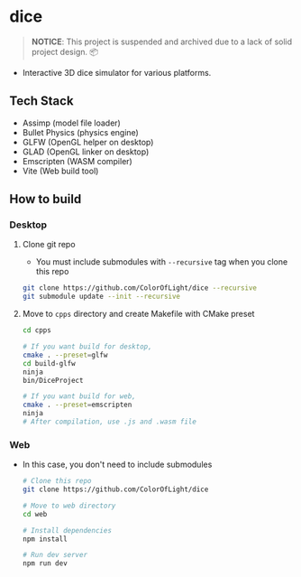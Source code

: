 # dice

> **NOTICE**: This project is suspended and archived due to a lack of solid project design. 📦

- Interactive 3D dice simulator for various platforms.

## Tech Stack

- Assimp (model file loader)
- Bullet Physics (physics engine)
- GLFW (OpenGL helper on desktop)
- GLAD (OpenGL linker on desktop)
- Emscripten (WASM compiler)
- Vite (Web build tool)

## How to build

### Desktop

1. Clone git repo
    - You must include submodules with `--recursive` tag when you clone this repo

    ```zsh
    git clone https://github.com/ColorOfLight/dice --recursive
    git submodule update --init --recursive
    ```

2. Move to `cpps` directory and create Makefile with CMake preset

    ```zsh
    cd cpps

    # If you want build for desktop,
    cmake . --preset=glfw
    cd build-glfw
    ninja
    bin/DiceProject

    # If you want build for web,
    cmake . --preset=emscripten
    ninja
    # After compilation, use .js and .wasm file
    ```

### Web

- In this case, you don't need to include submodules

    ```zsh
    # Clone this repo
    git clone https://github.com/ColorOfLight/dice

    # Move to web directory
    cd web

    # Install dependencies
    npm install

    # Run dev server
    npm run dev
    ```
